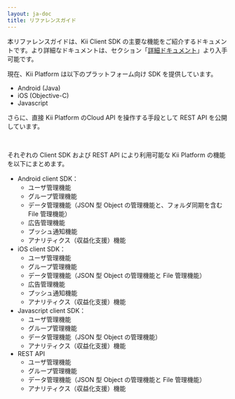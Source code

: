```yaml
---
layout: ja-doc
title: リファレンスガイド
---
```

本リファレンスガイドは、Kii Client SDK の主要な機能をご紹介するドキュメントです。より詳細なドキュメントは、セクション「[詳細ドキュメント](/ja/references/)」より入手可能です。

現在、Kii Platform は以下のプラットフォーム向け SDK を提供しています。

* Android (Java)
* iOS (Objective-C)
* Javascript

さらに、直接 Kii Platform のCloud API を操作する手段として REST API を公開しています。

<br/>

それぞれの Client SDK および REST API により利用可能な Kii Platform の機能を以下にまとめます。

* Android client SDK：
  * ユーザ管理機能
  * グループ管理機能
  * データ管理機能（JSON 型 Object の管理機能と、フォルダ同期を含む File 管理機能）
  * 広告管理機能
  * プッシュ通知機能
  * アナリティクス（収益化支援）機能
* iOS client SDK：
  * ユーザ管理機能
  * グループ管理機能
  * データ管理機能（JSON 型 Object の管理機能と File 管理機能）
  * 広告管理機能
  * プッシュ通知機能
  * アナリティクス（収益化支援）機能
* Javascript client SDK：
  * ユーザ管理機能
  * グループ管理機能
  * データ管理機能（JSON 型 Object の管理機能）
  * アナリティクス（収益化支援）機能
* REST API
  * ユーザ管理機能
  * グループ管理機能
  * データ管理機能（JSON 型 Object の管理機能と File 管理機能）
  * アナリティクス（収益化支援）機能
